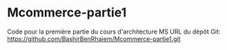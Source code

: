 # Mcommerce-partie1
Code pour la première partie du cours d'architecture MS
URL du dépôt Git: https://github.com/BashirBenRhaiem/Mcommerce-partie1.git
